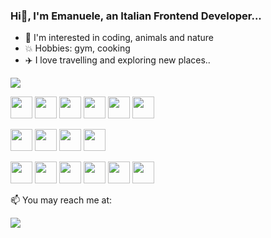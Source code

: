 ### Hi👋, I'm Emanuele, an Italian Frontend Developer...


* 👀 I'm interested in coding, animals and nature
* 💥 Hobbies: gym, cooking
* ✈️ I love travelling and exploring new places..


<img src="https://github-readme-stats.vercel.app/api/top-langs?username=EmanueleDB&layout=compact"/>

<img height=35 src="https://cdn.jsdelivr.net/gh/devicons/devicon/icons/javascript/javascript-original.svg"/> <img height=35 src="https://cdn.jsdelivr.net/gh/devicons/devicon/icons/vuejs/vuejs-original.svg"/>
<img height=35 src="https://cdn.jsdelivr.net/gh/devicons/devicon/icons/nuxtjs/nuxtjs-original.svg" />
<img height=35 src="https://cdn.jsdelivr.net/gh/devicons/devicon/icons/react/react-original.svg" />
<img height=35 src="https://cdn.jsdelivr.net/gh/devicons/devicon/icons/typescript/typescript-original.svg"/>
<img height=35 src="https://cdn.jsdelivr.net/gh/devicons/devicon/icons/eslint/eslint-original.svg"/>

<img height=35 src="https://cdn.jsdelivr.net/gh/devicons/devicon/icons/html5/html5-original.svg"/> <img height=35 src="https://cdn.jsdelivr.net/gh/devicons/devicon/icons/sass/sass-original.svg"/>
<img height=35 src="https://cdn.jsdelivr.net/gh/devicons/devicon/icons/css3/css3-original.svg"/>
<img height=35 src="https://cdn.jsdelivr.net/gh/devicons/devicon/icons/bootstrap/bootstrap-original.svg"/>


<img height=35 src="https://cdn.jsdelivr.net/gh/devicons/devicon/icons/nodejs/nodejs-original.svg"/> <img height=35 src="https://cdn.jsdelivr.net/gh/devicons/devicon/icons/npm/npm-original-wordmark.svg"/>
<img height=35 src="https://cdn.jsdelivr.net/gh/devicons/devicon/icons/mongodb/mongodb-original.svg"/>
<img height=35 src="https://cdn.jsdelivr.net/gh/devicons/devicon/icons/git/git-original.svg"/>
<img height=35 src="https://cdn.jsdelivr.net/gh/devicons/devicon/icons/github/github-original.svg"/>
<img height=35 src="https://cdn.jsdelivr.net/gh/devicons/devicon/icons/gitlab/gitlab-original.svg"/>




📫 You may reach me at:

[![](https://img.shields.io/badge/linkedin-%230077B5.svg?style=for-the-badge&logo=linkedin)](https://www.linkedin.com/in/emanueledibene/)
